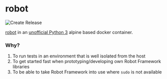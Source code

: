 # robot

![Create Release](https://github.com/siredmar/robot/workflows/Create%20Release/badge.svg?branch=master)

[robot](http://robotframework.org/) in an [unofficial Python 3](https://hub.docker.com/_/python?tab=description) alpine based docker container.

### Why?

1. To run tests in an environment that is well isolated from the host
2. To get started fast when prototyping/developing own Robot Framework libraries
3. To be able to take Robot Framework into use where `sudo` is not available
